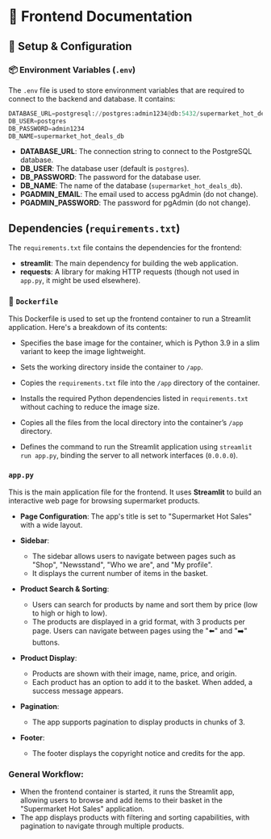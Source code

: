 # 📘 Frontend Documentation

## 🚀 Setup & Configuration

### 📦 Environment Variables (`.env`)

The `.env` file is used to store environment variables that are required to connect to the backend and database. It contains:

```python
DATABASE_URL=postgresql://postgres:admin1234@db:5432/supermarket_hot_deals_db
DB_USER=postgres
DB_PASSWORD=admin1234
DB_NAME=supermarket_hot_deals_db
```
- **DATABASE_URL**: The connection string to connect to the PostgreSQL database.
- **DB_USER**: The database user (default is `postgres`).
- **DB_PASSWORD**: The password for the database user.
- **DB_NAME**: The name of the database (`supermarket_hot_deals_db`).
- **PGADMIN_EMAIL**: The email used to access pgAdmin (do not change).
- **PGADMIN_PASSWORD**: The password for pgAdmin (do not change).

## Dependencies (`requirements.txt`)

The `requirements.txt` file contains the dependencies for the frontend:

- **streamlit**: The main dependency for building the web application.
- **requests**: A library for making HTTP requests (though not used in `app.py`, it might be used elsewhere).


### 🐳 `Dockerfile`
This Dockerfile is used to set up the frontend container to run a Streamlit application. Here's a breakdown of its contents:

   - Specifies the base image for the container, which is Python 3.9 in a slim variant to keep the image lightweight.

   - Sets the working directory inside the container to `/app`.

   - Copies the `requirements.txt` file into the `/app` directory of the container.


   - Installs the required Python dependencies listed in `requirements.txt` without caching to reduce the image size.


   - Copies all the files from the local directory into the container’s `/app` directory.

   - Defines the command to run the Streamlit application using `streamlit run app.py`, binding the server to all network interfaces (`0.0.0.0`).


### `app.py`
This is the main application file for the frontend. It uses **Streamlit** to build an interactive web page for browsing supermarket products.

- **Page Configuration**: The app's title is set to "Supermarket Hot Sales" with a wide layout.
- **Sidebar**: 
  - The sidebar allows users to navigate between pages such as "Shop", "Newsstand", "Who we are", and "My profile".
  - It displays the current number of items in the basket.
  
- **Product Search & Sorting**:
  - Users can search for products by name and sort them by price (low to high or high to low).
  - The products are displayed in a grid format, with 3 products per page. Users can navigate between pages using the "⬅️" and "➡️" buttons.
  
- **Product Display**:
  - Products are shown with their image, name, price, and origin.
  - Each product has an option to add it to the basket. When added, a success message appears.

- **Pagination**: 
  - The app supports pagination to display products in chunks of 3.
  
- **Footer**: 
  - The footer displays the copyright notice and credits for the app.


### General Workflow:
- When the frontend container is started, it runs the Streamlit app, allowing users to browse and add items to their basket in the "Supermarket Hot Sales" application.
- The app displays products with filtering and sorting capabilities, with pagination to navigate through multiple products.
